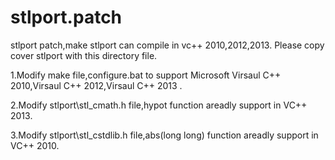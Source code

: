 stlport.patch
=============

stlport patch,make stlport can compile in vc++ 2010,2012,2013.
Please copy cover stlport with this directory file.

1.Modify make file,configure.bat to support Microsoft Virsaul 
 C++ 2010,Virsaul C++ 2012,Virsaul C++ 2013 .

2.Modify stlport\stl\_cmath.h file,hypot function areadly 
support in VC++ 2013.

3.Modify stlport\stl\_cstdlib.h file,abs(long long) function 
areadly support in VC++ 2010.

